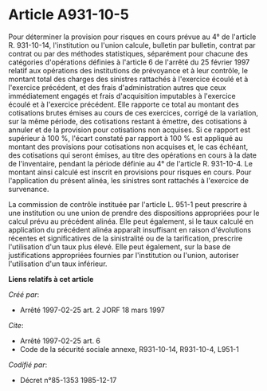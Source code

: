 # Article A931-10-5

Pour déterminer la provision pour risques en cours prévue au 4° de l'article R. 931-10-14, l'institution ou l'union calcule,
bulletin par bulletin, contrat par contrat ou par des méthodes statistiques, séparément pour chacune des catégories
d'opérations définies à l'article 6 de l'arrêté du 25 février 1997 relatif aux opérations des institutions de prévoyance et à
leur contrôle, le montant total des charges des sinistres rattachés à l'exercice écoulé et à l'exercice précédent, et des
frais d'administration autres que ceux immédiatement engagés et frais d'acquisition imputables à l'exercice écoulé et à
l'exercice précédent. Elle rapporte ce total au montant des cotisations brutes émises au cours de ces exercices, corrigé de
la variation, sur la même période, des cotisations restant à émettre, des cotisations à annuler et de la provision pour
cotisations non acquises. Si ce rapport est supérieur à 100 %, l'écart constaté par rapport à 100 % est appliqué au montant
des provisions pour cotisations non acquises et, le cas échéant, des cotisations qui seront émises, au titre des opérations
en cours à la date de l'inventaire, pendant la période définie au 4° de l'article R. 931-10-4. Le montant ainsi calculé est
inscrit en provisions pour risques en cours. Pour l'application du présent alinéa, les sinistres sont rattachés à l'exercice
de survenance.

La commission de contrôle instituée par l'article L. 951-1 peut prescrire à une institution ou une union de prendre des
dispositions appropriées pour le calcul prévu au précédent alinéa. Elle peut également, si le taux calculé en application du
précédent alinéa apparaît insuffisant en raison d'évolutions récentes et significatives de la sinistralité ou de la
tarification, prescrire l'utilisation d'un taux plus élevé. Elle peut également, sur la base de justifications appropriées
fournies par l'institution ou l'union, autoriser l'utilisation d'un taux inférieur.

**Liens relatifs à cet article**

_Créé par_:

  - Arrêté 1997-02-25 art. 2 JORF 18 mars 1997

_Cite_:

  - Arrêté 1997-02-25 art. 6
  - Code de la sécurité sociale annexe, R931-10-14, R931-10-4, L951-1

_Codifié par_:

  - Décret n°85-1353 1985-12-17
